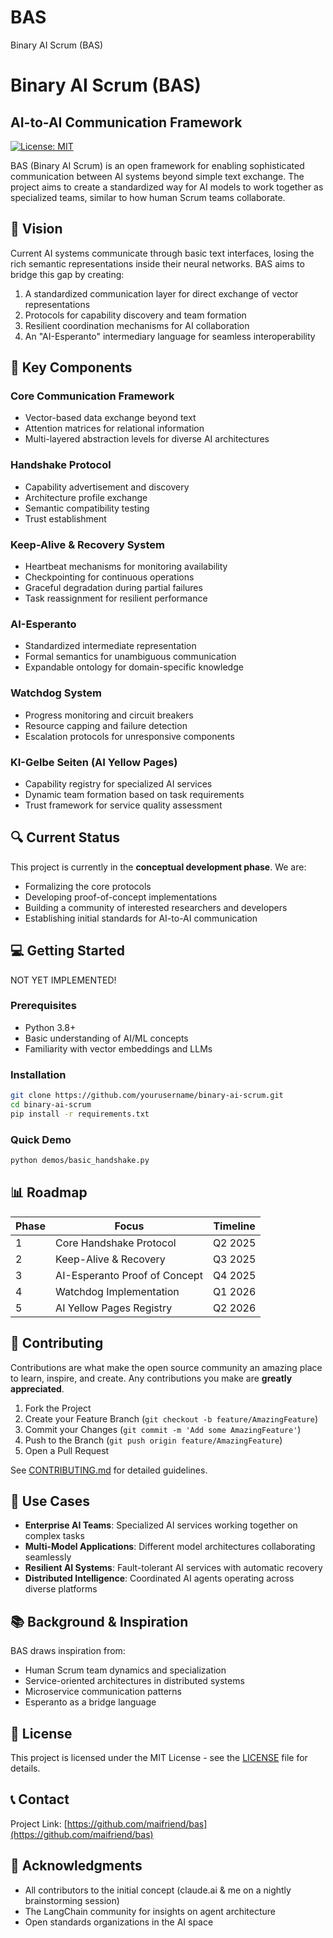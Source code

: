 # BAS
Binary AI Scrum (BAS)
# Binary AI Scrum (BAS)

## AI-to-AI Communication Framework

[![License: MIT](https://img.shields.io/badge/License-MIT-blue.svg)](https://opensource.org/licenses/MIT)

BAS (Binary AI Scrum) is an open framework for enabling sophisticated communication between AI systems beyond simple text exchange. The project aims to create a standardized way for AI models to work together as specialized teams, similar to how human Scrum teams collaborate.

## 🌟 Vision

Current AI systems communicate through basic text interfaces, losing the rich semantic representations inside their neural networks. BAS aims to bridge this gap by creating:

1. A standardized communication layer for direct exchange of vector representations
2. Protocols for capability discovery and team formation
3. Resilient coordination mechanisms for AI collaboration
4. An "AI-Esperanto" intermediary language for seamless interoperability

## 🚀 Key Components

### Core Communication Framework
- Vector-based data exchange beyond text
- Attention matrices for relational information
- Multi-layered abstraction levels for diverse AI architectures

### Handshake Protocol
- Capability advertisement and discovery
- Architecture profile exchange 
- Semantic compatibility testing
- Trust establishment

### Keep-Alive & Recovery System
- Heartbeat mechanisms for monitoring availability
- Checkpointing for continuous operations
- Graceful degradation during partial failures
- Task reassignment for resilient performance

### AI-Esperanto
- Standardized intermediate representation
- Formal semantics for unambiguous communication
- Expandable ontology for domain-specific knowledge

### Watchdog System
- Progress monitoring and circuit breakers
- Resource capping and failure detection
- Escalation protocols for unresponsive components

### KI-Gelbe Seiten (AI Yellow Pages)
- Capability registry for specialized AI services
- Dynamic team formation based on task requirements
- Trust framework for service quality assessment

## 🔍 Current Status

This project is currently in the **conceptual development phase**. We are:

- Formalizing the core protocols
- Developing proof-of-concept implementations
- Building a community of interested researchers and developers
- Establishing initial standards for AI-to-AI communication

## 💻 Getting Started
NOT YET IMPLEMENTED!
### Prerequisites
- Python 3.8+
- Basic understanding of AI/ML concepts
- Familiarity with vector embeddings and LLMs

### Installation
```bash
git clone https://github.com/yourusername/binary-ai-scrum.git
cd binary-ai-scrum
pip install -r requirements.txt
```

### Quick Demo
```bash
python demos/basic_handshake.py
```

## 📊 Roadmap

| Phase | Focus | Timeline |
|-------|-------|----------|
| 1 | Core Handshake Protocol | Q2 2025 |
| 2 | Keep-Alive & Recovery | Q3 2025 |
| 3 | AI-Esperanto Proof of Concept | Q4 2025 |
| 4 | Watchdog Implementation | Q1 2026 |
| 5 | AI Yellow Pages Registry | Q2 2026 |

## 🤝 Contributing

Contributions are what make the open source community an amazing place to learn, inspire, and create. Any contributions you make are **greatly appreciated**.

1. Fork the Project
2. Create your Feature Branch (`git checkout -b feature/AmazingFeature`)
3. Commit your Changes (`git commit -m 'Add some AmazingFeature'`)
4. Push to the Branch (`git push origin feature/AmazingFeature`)
5. Open a Pull Request

See [CONTRIBUTING.md](CONTRIBUTING.md) for detailed guidelines.

## 🔖 Use Cases

- **Enterprise AI Teams**: Specialized AI services working together on complex tasks
- **Multi-Model Applications**: Different model architectures collaborating seamlessly
- **Resilient AI Systems**: Fault-tolerant AI services with automatic recovery
- **Distributed Intelligence**: Coordinated AI agents operating across diverse platforms

## 📚 Background & Inspiration

BAS draws inspiration from:
- Human Scrum team dynamics and specialization
- Service-oriented architectures in distributed systems
- Microservice communication patterns
- Esperanto as a bridge language

## 📄 License

This project is licensed under the MIT License - see the [LICENSE](LICENSE) file for details.

## 📞 Contact

Project Link: [https://github.com/maifriend/bas](https://github.com/maifriend/bas)

## 🙏 Acknowledgments

- All contributors to the initial concept (claude.ai & me on a nightly brainstorming session)
- The LangChain community for insights on agent architecture
- Open standards organizations in the AI space
